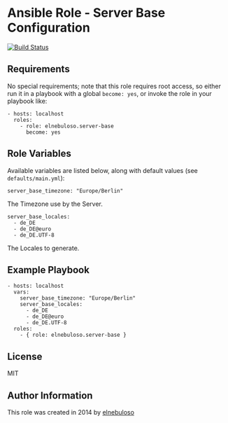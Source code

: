 # Ansible Role - Server Base Configuration

[![Build Status](https://travis-ci.org/elnebuloso/ansible-role-server-base.svg?branch=master)](https://travis-ci.org/elnebuloso/ansible-role-server-base)

## Requirements

No special requirements; note that this role requires root access, so either run it in a playbook with a global `become: yes`, or invoke the role in your playbook like:

    - hosts: localhost
      roles:
        - role: elnebuloso.server-base
          become: yes
    
## Role Variables

Available variables are listed below, along with default values (see `defaults/main.yml`):

    server_base_timezone: "Europe/Berlin"

The Timezone use by the Server.

    server_base_locales:
      - de_DE
      - de_DE@euro
      - de_DE.UTF-8

The Locales to generate.

## Example Playbook

    - hosts: localhost
      vars:
        server_base_timezone: "Europe/Berlin"
        server_base_locales:
          - de_DE
          - de_DE@euro
          - de_DE.UTF-8
      roles:
        - { role: elnebuloso.server-base }

##  License

MIT

##  Author Information

This role was created in 2014 by [elnebuloso](https://github.com/elnebuloso/)